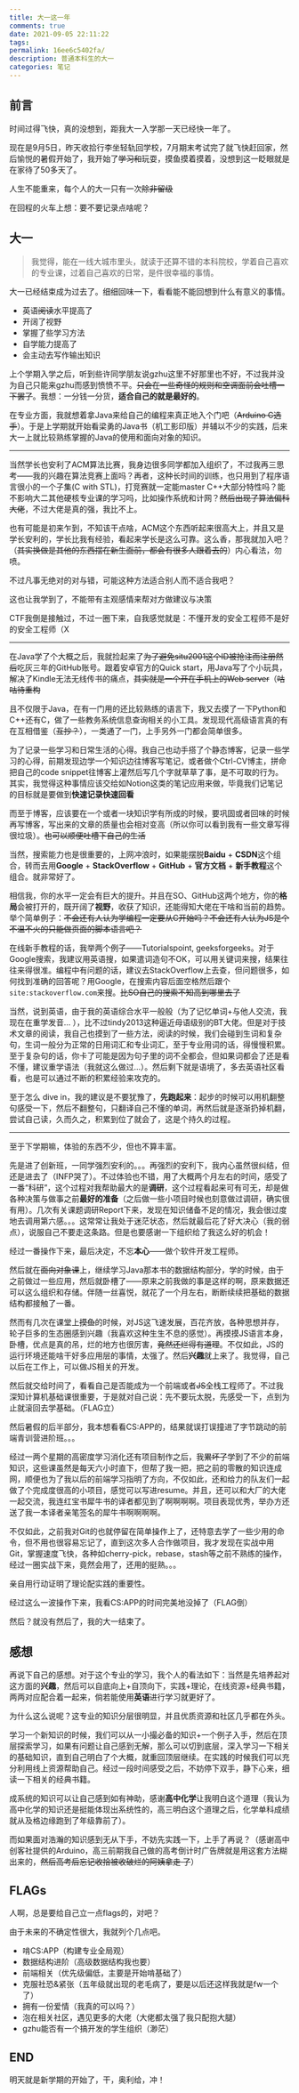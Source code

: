 ```yaml
---
title: 大一这一年
comments: true
date: 2021-09-05 22:11:22
tags: 
permalink: 16ee6c5402fa/
description: 普通本科生的大一
categories: 笔记
---
```


## 前言

时间过得飞快，真的没想到，距我大一入学那一天已经快一年了。

现在是9月5日，昨天收拾行李坐轻轨回学校，7月期末考试完了就飞快赶回家，然后愉悦的暑假开始了，我开始了~~学习和~~玩耍，摸鱼摸着摸着，没想到这一眨眼就是在家待了50多天了。

人生不能重来，每个人的大一只有一次~~除非留级~~

在回程的火车上想：要不要记录点啥呢？

## 大一

> 我觉得，能在一线大城市里头，就读于还算不错的本科院校，学着自己喜欢的专业课，过着自己喜欢的日常，是件很幸福的事情。

大一已经结束成为过去了。细细回味一下，看看能不能回想到什么有意义的事情。

- 英语~~阅读~~水平提高了
- 开阔了视野
- 掌握了些学习方法
- 自学能力提高了
- 会主动去写作输出知识

上个学期入学之后，听到些许同学朋友说gzhu这里不好那里也不好，不过我并没为自己只能来gzhu而感到愤愤不平。~~只会在一些奇怪的规则和空调面前会吐槽一下罢了~~。我想：一分钱一分货，**适合自己的就是最好的**。

在专业方面，我就想着拿Java来给自己的编程来真正地入个门吧（~~Arduino C选手~~）。于是上学期就开始看梁勇的Java书（机工影印版）并辅以不少的实践，后来大一上就比较熟练掌握的Java的使用和面向对象的知识。

---

当然学长也安利了ACM算法比赛，我身边很多同学都加入组织了，不过我再三思考——我的兴趣在算法竞赛上面吗？再者，这种长时间的训练，也只用到了程序语言很小的一个子集(C with STL)，打竞赛就一定能master C++大部分特性吗？能不影响大二其他硬核专业课的学习吗，比如操作系统和计网？~~然后出现了算法偏科大佬~~，不过大佬是真的强，我比不上。

也有可能是初来乍到，不知该干点啥，ACM这个东西听起来很高大上，并且又是学长安利的，学长比我有经验，看起来学长是这么可靠。这么香，那我就加入吧？（~~其实换做是其他的东西摆在新生面前，都会有很多人跟着去的~~）内心看法，勿喷。

不过凡事无绝对的对与错，可能这种方法适合别人而不适合我吧？

这也让我学到了，不能带有主观感情来帮对方做建议与决策

CTF我倒是接触过，不过一圈下来，自我感觉就是：不懂开发的安全工程师不是好的安全工程师（X

---

在Java学了个大概之后，我就捡起来了~~为了避免situ2001这个ID被抢注而注册然后~~吃灰三年的GitHub账号。跟着安卓官方的Quick start，用Java写了个小玩具，解决了Kindle无法无线传书的痛点，~~其实就是一个开在手机上的Web server~~（~~咕咕待重构~~

且不仅限于Java，在有一门用的还比较熟练的语言下，我又去摸了一下Python和C++还有C，做了一些教务系统信息查询相关的小工具。发现现代高级语言真的有在互相借鉴（~~互抄？~~），一类通了一门，上手另外一门都会简单很多。

为了记录一些学习和日常生活的心得。我自己也动手搭了个静态博客，记录一些学习的心得，前期发现边学一个知识边往博客写笔记，或者做个Ctrl-CV博主，拼命把自己的code snippet往博客上灌然后写几个字就草草了事，是不可取的行为。其实，我觉得这种事情应该交给如Notion这类的笔记应用来做，毕竟我们记笔记的目标就是要做到**快速记录快速回看**

而至于博客，应该要在一个或者一块知识学有所成的时候，要巩固或者回味的时候再写博客，写出来的文章的质量也会相对变高（所以你可以看到我有一些文章写得很垃圾）。~~也可以顺便吐槽下自己的生活~~

当然，搜索能力也是很重要的，上网冲浪时，如果能摆脱**Baidu** + **CSDN**这个组合，转而去用**Google** + **StackOverflow** + **GitHub** + **官方文档** + **新手教程**这个组合。就非常好了。

相信我，你的水平一定会有巨大的提升。并且在SO、GitHub这两个地方，你的**格局**会被打开的，既开阔了**视野**，收获了知识，还能得知大佬在干啥和当前的趋势。举个简单例子：~~不会还有人认为学编程一定要从C开始吗？不会还有人认为JS是个不温不火的只能做页面的脚本语言吧？~~

在线新手教程的话，我举两个例子——Tutorialspoint, geeksforgeeks。对于Google搜索，我建议用英语搜，如果遣词造句不OK，可以用关键词来搜，结果往往来得很准。编程中有问题的话，建议去StackOverflow上去查，但问题很多，如何找到准确的回答呢？用Google，在搜索内容后面空格然后跟个`site:stackoverflow.com`来搜。~~比SO自己的搜索不知高到哪里去了~~

当然，说到英语，由于我的英语综合水平一般般（为了记忆单词+与他人交流，我现在在重学发音... ），比不过tindy2013这种逼近母语级别的BT大佬。但是对于技术文章的阅读，我自己也摸到了一些方法，阅读的时候，我们会碰到生词和复杂句，生词一般分为正常的日用词汇和专业词汇，至于专业用词的话，得慢慢积累。至于复杂句的话，你卡了可能是因为句子里的词不全都会，但如果词都会了还是看不懂，建议重学语法（我就这么做过...）。然后剩下就是语境了，多去英语社区看看，也是可以通过不断的积累经验来攻克的。

至于怎么 dive in，我的建议是不要犹豫了，**先跑起来**：起步的时候可以用机翻整句感受一下，然后不翻整句，只翻译自己不懂的单词，再然后就是逐渐扔掉机翻，尝试自己读，久而久之，积累到位了就会了，这是个持久的过程。

---

至于下学期嘛，体验的东西不少，但也不算丰富。

先是进了创新班，一同学强烈安利的。。。再强烈的安利下，我内心虽然很纠结，但还是进去了（INFP哭了）。不过体验也不错，用了大概两个月左右的时间，感受了一番“科研”，这个过程对我帮助最大的是**调研**，这个过程看起来可有可无，却是做各种决策与做事之前**最好的准备**（之后做一些小项目时候也刻意做过调研，确实很有用）。几次有关课题调研Report下来，发现在知识储备不足的情况，我会很过度地去调用第六感。。。这常常让我处于迷茫状态，然后就最后花了好大决心（我的弱点），说服自己不要走这条路。但是也要感谢一下组织给了我这么好的机会！

经过一番操作下来，最后决定，不忘**本心**——做个软件开发工程师。

然后就在~~面向对象课~~上，继续学习Java那本书的数据结构部分，学的时候，由于之前做过一些应用，然后就卧槽了——原来之前我做的事是这样的啊，原来数据还可以这么组织和存储。伴随一丝喜悦，就花了一个月左右，断断续续把基础的数据结构都接触了一番。

然而有几次在课堂上~~摸鱼~~的时候，对JS这飞速发展，百花齐放，各种思想并存，轮子巨多的生态圈感到兴趣（我喜欢这种生生不息的感觉）。再摸摸JS语言本身，卧槽，优点是真的吊，烂的地方也很厉害，~~竟然还烂得有道理~~。不仅如此，JS的运行环境还能啥干好多应用层的事情，太强了。然后**兴趣**就上来了。我觉得，自己以后在工作上，可以做JS相关的开发。

然后就交给时间了，看看自己是否能成为一个前端或者~~JS~~全栈工程师了。不过我深知计算机基础课很重要，于是就对自己说：先不要玩太脱，先感受一下，点到为止就滚回去学基础。（FLAG立）

然后暑假的后半部分，我本想看看CS:APP的，结果就误打误撞进了字节跳动的前端青训营进阶班。。。

经过一两个星期的高密度学习消化还有项目制作之后，我~~累坏了~~学到了不少的前端知识，这些课虽然是每天六小时直下，但帮了我一把，把之前的零散的知识连成网，顺便也为了我以后的前端学习指明了方向，不仅如此，还和给力的队友们一起做了个完成度很高的小项目，感觉可以写进resume。并且，还可以和大厂的大佬一起交流，我连红宝书犀牛书的译者都见到了啊啊啊啊。项目表现优秀，举办方还送了我一本译者亲笔签名的犀牛书啊啊啊啊。

不仅如此，之前我对Git的也就停留在简单操作上了，还特意去学了一些少用的命令，但不用也很容易忘记了，直到这次多人合作做项目，我才发现在实战中用Git，掌握速度飞快，各种如cherry-pick，rebase，stash等之前不熟练的操作，经过一圈实战下来，竟然会用了，还用的挺熟。。。

亲自用行动证明了理论配实践的重要性。

经过这么一波操作下来，我看CS:APP的时间完美地没掉了（FLAG倒）

然后？就没有然后了，我的大一结束了。

## 感想

再说下自己的感想。对于这个专业的学习，我个人的看法如下：当然是先培养起对这方面的**兴趣**，然后可以自底向上+自顶向下，实践+理论，在线资源+经典书籍，两两对应配合着一起来，倘若能使用**英语**进行学习就更好了。

为什么这么说呢？这专业的知识分层很明显，并且优质资源和社区几乎都在外头。

学习一个新知识的时候，我们可以从一小撮必备的知识+一个例子入手，然后在顶层探索学习，如果有问题让自己感到无解，那么可以切到底层，深入学习一下相关的基础知识，直到自己明白了个大概，就重回顶层继续。在实践的时候我们可以充分利用线上资源帮助自己。经过一段时间感受之后，不妨停下双手，静下心来，细读一下相关的经典书籍。

成系统的知识可以让自己感到如有神助，感谢**高中化学**让我明白这个道理（我认为高中化学的知识还是挺能体现出系统性的，高三明白这个道理之后，化学单科成绩就从及格边缘跑到了年级靠前了）。

而如果面对浩瀚的知识感到无从下手，不妨先实践一下，上手了再说？（感谢高中创客社提供的Arduino，高三前期我自己做的高考倒计时广告牌就是用这套方法糊出来的，~~然后高考后忘记收拾被收破烂的阿姨拿走 了~~）

## FLAGs

人啊，总是要给自己立一点flags的，对吧？

由于未来的不确定性很大，我就列个几点吧。

- 啃CS:APP（构建专业全局观）
- 数据结构进阶（高级数据结构我也要）
- 前端相关（优先级偏低，主要是开始啃基础了）
- 克服社恐&紧张（五年级就出现的老毛病了，要是以后还这样我就是fw一个了）
- 拥有一份爱情（我真的可以吗？）
- 泡在相关社区，遇见更多的大佬（大佬都太强了我只配抱大腿）
- gzhu能否有一个搞开发的学生组织（渺茫）

## END

明天就是新学期的开始了，干，奥利给，冲！
